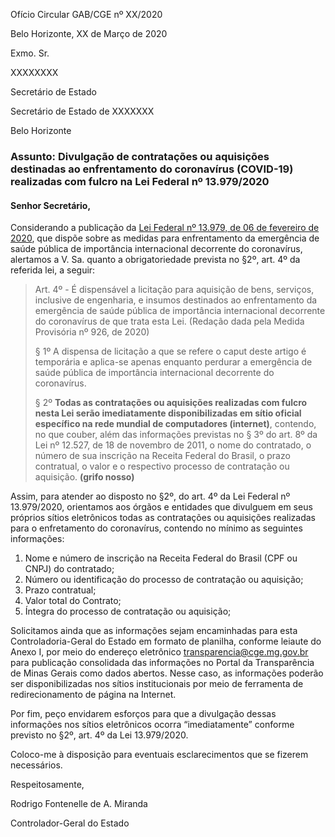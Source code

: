 Ofício Circular GAB/CGE nº XX/2020

Belo Horizonte, XX de Março de 2020

Exmo. Sr.

XXXXXXXX

Secretário de Estado

Secretário de Estado de XXXXXXX

Belo Horizonte

### Assunto: Divulgação de contratações ou aquisições destinadas ao enfrentamento do coronavírus (COVID-19) realizadas com fulcro na Lei Federal nº 13.979/2020

#### Senhor Secretário,

Considerando a publicação da [Lei Federal nº 13.979, de 06 de fevereiro de 2020](http://www.planalto.gov.br/ccivil_03/_ato2019-2022/2020/lei/L13979.htm), que dispõe sobre as medidas para enfrentamento da emergência de saúde pública de importância internacional decorrente do coronavírus, alertamos a V. Sa. quanto a obrigatoriedade prevista no §2º, art. 4º da referida lei, a seguir:

> Art. 4º - É dispensável a licitação para aquisição de bens, serviços, inclusive de engenharia, e insumos destinados ao enfrentamento da emergência de saúde pública de importância internacional decorrente do coronavírus de que trata esta Lei.  (Redação dada pela Medida Provisória nº 926, de 2020)
> 
> § 1º  A dispensa de licitação a que se refere o caput deste artigo é temporária e aplica-se apenas enquanto perdurar a emergência de saúde pública de importância internacional decorrente do coronavírus.
> 
> § 2º  __Todas as contratações ou aquisições realizadas com fulcro nesta Lei serão imediatamente disponibilizadas em sítio oficial específico na rede mundial de computadores (internet)__, contendo, no que couber, além das informações previstas no § 3º do art. 8º da Lei nº 12.527, de 18 de novembro de 2011, o nome do contratado, o número de sua inscrição na Receita Federal do Brasil, o prazo contratual, o valor e o respectivo processo de contratação ou aquisição. __(grifo nosso)__

Assim, para atender ao disposto no §2º, do art. 4º da Lei Federal nº 13.979/2020, orientamos aos órgãos e entidades que divulguem em seus próprios sítios eletrônicos todas as contratações ou aquisições realizadas para o enfretamento do coronavírus, contendo no mínimo as seguintes informações:

1.	Nome e número de inscrição na Receita Federal do Brasil (CPF ou CNPJ) do contratado;
1.	Número ou identificação do processo de contratação ou aquisição;
1.	Prazo contratual;
1.	Valor total do Contrato;
1.	Íntegra do processo de contratação ou aquisição;

Solicitamos ainda que as informações sejam encaminhadas para esta Controladoria-Geral do Estado em formato de planilha, conforme leiaute do Anexo I, por meio do endereço eletrônico <transparencia@cge.mg.gov.br> para publicação consolidada das informações no Portal da Transparência de Minas Gerais como dados abertos. Nesse caso, as informações poderão ser disponibilizadas nos sítios institucionais por meio de ferramenta de redirecionamento de página na Internet.

Por fim, peço envidarem esforços para que a divulgação dessas informações nos sítios eletrônicos ocorra “imediatamente” conforme previsto no §2º, art. 4º da Lei 13.979/2020.

Coloco-me à disposição para eventuais esclarecimentos que se fizerem necessários.

Respeitosamente,

Rodrigo Fontenelle de A. Miranda

Controlador-Geral do Estado
